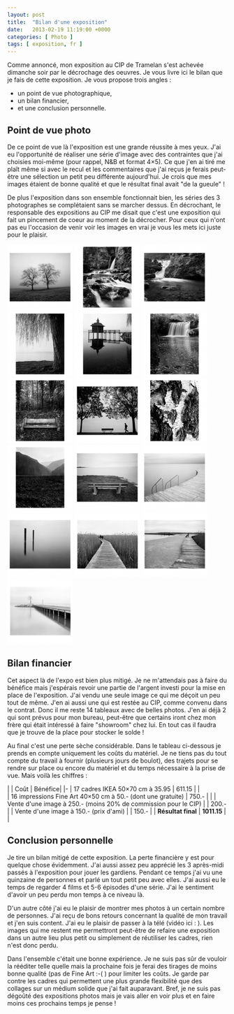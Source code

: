 ```yaml
---
layout: post
title:  "Bilan d'une exposition"
date:   2013-02-19 11:19:00 +0000
categories: [ Photo ]
tags: [ exposition, fr ]
---
```

Comme annoncé, mon exposition au CIP de Tramelan s'est achevée dimanche soir par le décrochage des oeuvres. Je vous livre ici le bilan que je fais de cette exposition. Je vous propose trois angles :
- un point de vue photographique,
- un bilan financier,
- et une conclusion personnelle.

## Point de vue photo
De ce point de vue là l'exposition est une grande réussite à mes yeux. J'ai eu l'opportunité de réaliser une série d'image avec des contraintes que j'ai choisies moi-même (pour rappel, N&B et format 4×5). Ce que j'en ai tiré me plaît même si avec le recul et les commentaires que j'ai reçus je ferais peut-être une sélection un petit peu différente aujourd'hui. Je crois que mes images étaient de bonne qualité et que le résultat final avait "de la gueule" !

De plus l'exposition dans son ensemble fonctionnait bien, les séries des 3 photographes se complétaient sans se marcher dessus. En décrochant, le responsable des expositions au CIP me disait que c'est une exposition qui fait un pincement de coeur au moment de la décrocher. Pour ceux qui n'ont pas eu l'occasion de venir voir les images en vrai je vous les mets ici juste pour le plaisir.


[![](/images/2013-02-19_bilan-expo/thumbs/thumbs_2010-01-23_nhe3854-copie.jpg)](/images/2013-02-19_bilan-expo/2010-01-23_nhe3854-copie.jpg) [![](/images/2013-02-19_bilan-expo/thumbs/thumbs_2011-01-22_nhe2370-copie.jpg)](/images/2013-02-19_bilan-expo/2011-01-22_nhe2370-copie.jpg) [![](/images/2013-02-19_bilan-expo/thumbs/thumbs_2012-04-26neg002-copie.jpg)](/images/2013-02-19_bilan-expo/2012-04-26neg002-copie.jpg) [![](/images/2013-02-19_bilan-expo/thumbs/thumbs_2012-04-27neg007-copie.jpg)](/images/2013-02-19_bilan-expo/2012-04-27neg007-copie.jpg) [![](/images/2013-02-19_bilan-expo/thumbs/thumbs_2012-04-28_neg006-copie.jpg)](/images/2013-02-19_bilan-expo/2012-04-28_neg006-copie.jpg) [![](/images/2013-02-19_bilan-expo/thumbs/thumbs_2012-10-20_120-003-copie.jpg)](/images/2013-02-19_bilan-expo/2012-10-20_120-003-copie.jpg) [![](/images/2013-02-19_bilan-expo/thumbs/thumbs_2012-10-20_neg003-copie.jpg)](/images/2013-02-19_bilan-expo/2012-10-20_neg003-copie.jpg) [![](/images/2013-02-19_bilan-expo/thumbs/thumbs_2012-10-22_nhe2497-copie.jpg)](/images/2013-02-19_bilan-expo/2012-10-22_nhe2497-copie.jpg) [![](/images/2013-02-19_bilan-expo/thumbs/thumbs_2012-11-04120-008-copie.jpg)](/images/2013-02-19_bilan-expo/2012-11-04120-008-copie.jpg) [![](/images/2013-02-19_bilan-expo/thumbs/thumbs_2012-11-06neg003-copie.jpg)](/images/2013-02-19_bilan-expo/2012-11-06neg003-copie.jpg) [![](/images/2013-02-19_bilan-expo/thumbs/thumbs_2012-11-17_nhe2561-copie.jpg)](/images/2013-02-19_bilan-expo/2012-11-17_nhe2561-copie.jpg) [![](/images/2013-02-19_bilan-expo/thumbs/thumbs_2012-11-17_nhe2569-copie.jpg)](/images/2013-02-19_bilan-expo/2012-11-17_nhe2569-copie.jpg) [![](/images/2013-02-19_bilan-expo/thumbs/thumbs_2012-11-24_neg002-copie.jpg)](/images/2013-02-19_bilan-expo/2012-11-24_neg002-copie.jpg) [![](/images/2013-02-19_bilan-expo/thumbs/thumbs_2012-12-01_120-002-copie.jpg)](/images/2013-02-19_bilan-expo/2012-12-01_120-002-copie.jpg) [![](/images/2013-02-19_bilan-expo/thumbs/thumbs_2012-12-01_120-007-copie.jpg)](/images/2013-02-19_bilan-expo/2012-12-01_120-007-copie.jpg) [![](/images/2013-02-19_bilan-expo/thumbs/thumbs_2012-12-01_120-009-copie.jpg)](/images/2013-02-19_bilan-expo/2012-12-01_120-009-copie.jpg) 

## Bilan financier
Cet aspect là de l'expo est bien plus mitigé. Je ne m'attendais pas à faire du bénéfice mais j'espérais revoir une partie de l'argent investi pour la mise en place de l'exposition. J'ai vendu une seule image ce qui me déçoit un peu tout de même. J'en ai aussi une qui est restée au CIP, comme convenu dans le contrat. Donc il me reste 14 tableaux avec de belles photos. J'en ai déjà 2 qui sont prévus pour mon bureau, peut-être que certains iront chez mon frère qui était intéressé à faire "showroom" chez lui. En tout cas il faudra que je trouve de la place pour stocker le solde !

Au final c'est une perte sèche considérable. Dans le tableau ci-dessous je prends en compte uniquement les coûts du matériel. Je ne tiens pas du tout compte du travail à fournir (plusieurs jours de boulot), des trajets pour se rendre sur place ou encore du matériel et du temps nécessaire à la prise de vue. Mais voilà les chiffres :

| | Coût | Bénéfice|
|-
| 17 cadres IKEA 50×70 cm à 35.95 | 611.15 | |	
| 16 impressions Fine Art 40×50 cm à 50.- (dont une gratuite) | 750.- | |
| Vente d'une image à 250.- (moins 20% de commission pour le CIP) | | 200.- |
| Vente d'une image à 150.- (prix d'ami) | | 150.- |
| **Résultat final** | **1011.15** | |

## Conclusion personnelle
Je tire un bilan mitigé de cette exposition. La perte financière y est pour quelque chose évidemment. J'ai aussi assez peu apprécié les 3 après-midi passés à l'exposition pour jouer les gardiens. Pendant ce temps j'ai vu une quinzaine de personnes et parlé un tout petit peu avec elles. J'ai aussi eu le temps de regarder 4 films et 5-6 épisodes d'une série. J'ai le sentiment d'avoir un peu perdu mon temps à ce niveau là.

D'un autre côté j'ai eu le plaisir de montrer mes photos à un certain nombre de personnes. J'ai reçu de bons retours concernant la qualité de mon travail et j'en suis content. J'ai eu le plaisir de passer à la télé (vidéo ici : [](http://www.canalalpha.ch/emissions/minimag/minimag-les-images-amateur-de-julien-rondez-nicolas-heiniger-et-julien-surmely/)). Les images qui me restent me permettront peut-être de refaire une exposition dans un autre lieu plus petit ou simplement de réutiliser les cadres, rien n'est donc perdu.

Dans l'ensemble c'était une bonne expérience. Je ne suis pas sûr de vouloir la rééditer telle quelle mais la prochaine fois je ferai des tirages de moins bonne qualité (pas de Fine Art :-( ) pour limiter les coûts. Je garde par contre les cadres qui permettent une plus grande flexibilité que des collages sur un médium solide que j'ai fait auparavant. Bref, je ne suis pas dégoûté des expositions photos mais je vais aller en voir plus et en faire moins ces prochains temps je pense !

